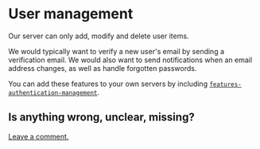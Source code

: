 # User management

Our server can only add, modify and delete user items.

We would typically want to verify a new user's email by sending a verification email.
We would also want to send notifications when an email address changes,
as well as handle forgotten passwords.

You can add these features to your own servers by including
[`features-authentication-management`](https://docs.feathersjs.com/v/auk/authentication/management.html).

## Is anything wrong, unclear, missing?
[Leave a comment.](https://github.com/feathersjs/feathers-guide/issues/new?title=Comment:Chat-Server-User-mgnt&body=Comment:Chat-Server-User-mgnt)
